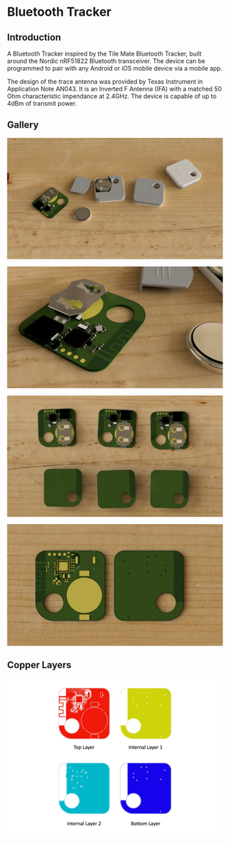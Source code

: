 # Bluetooth Tracker

## Introduction
A Bluetooth Tracker inspired by the Tile Mate Bluetooth Tracker, built around the Nordic nRF51822 Bluetooth transceiver. The device can be programmed to pair with any Android or iOS mobile device via a mobile app.

The design of the trace antenna was provided by Texas Instrument in Application Note AN043. It is an Inverted F Antenna (IFA) with a matched 50 Ohm characteristic impendance at 2.4GHz. The device is capable of up to 4dBm of transmit power.

## Gallery

![Bluetooth Tracker PCB with enclosure.](media/scene1.jpg)

![Bleutooth Tracker PCB close up.](media/scene3.jpg)

![Bluetooth Tracker PCB, top and bottom.](media/scene4.jpg)

![Bluetooth Tracker PCB, top and bottom, bare PCB.](media/scene5.jpg)

## Copper Layers

![PCB copper layers.](media/copper-layers.jpg)
